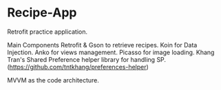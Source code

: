 # Recipe-App
Retrofit practice application.

Main Components
Retrofit & Gson to retrieve recipes.
Koin for Data Injection.
Anko for views management.
Picasso for image loading.
Khang Tran's Shared Preference helper library for handling SP. (https://github.com/tntkhang/preferences-helper)

MVVM as the code architecture.

